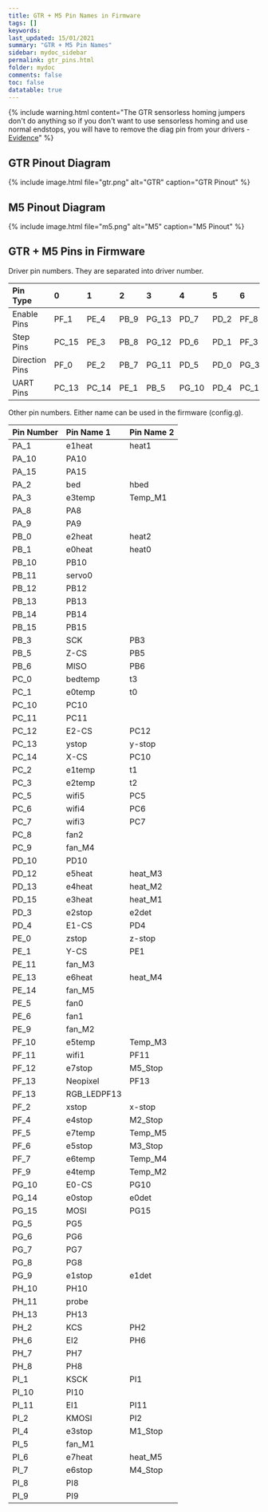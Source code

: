 ```yaml
---
title: GTR + M5 Pin Names in Firmware
tags: []
keywords: 
last_updated: 15/01/2021
summary: "GTR + M5 Pin Names"
sidebar: mydoc_sidebar
permalink: gtr_pins.html
folder: mydoc
comments: false
toc: false
datatable: true
---
```


{% include warning.html content="The GTR sensorless homing jumpers don't do anything so if you don't want to use sensorless homing and use normal endstops, you will have to remove the diag pin from your drivers - [Evidence](https://github.com/bigtreetech/BIGTREETECH-GTR-V1.0/issues/12)" %}

## GTR Pinout Diagram

{% include image.html file="gtr.png" alt="GTR" caption="GTR Pinout" %}

## M5 Pinout Diagram

{% include image.html file="m5.png" alt="M5" caption="M5 Pinout" %}

## GTR + M5 Pins in Firmware

Driver pin numbers. They are separated into driver number.

<div class="datatable-begin"></div>

|Pin Type|0|1|2|3|4|5|6|7|8|9|10|
| :---|:----|:----|:-----|:-----|:-----|:-----|:-----|:-----|:-----|:-----|:-----|
|Enable Pins|PF_1|PE_4|PB_9|PG_13|PD_7|PD_2|PF_8|PG_2|PF_4|PE_8|PI_0|
|Step Pins|PC_15|PE_3|PB_8|PG_12|PD_6|PD_1|PF_3|PD_14|PE_12|PG_0|PH_12|
|Direction Pins|PF_0|PE_2|PB_7|PG_11|PD_5|PD_0|PG_3|PD_11|PE_10|PG_1|PH_15|
|UART Pins|PC_13|PC_14|PE_1|PB_5|PG_10|PD_4|PC_12|PG_4|PE_15|PE_7|PF_15|PH_14|

<div class="datatable-end"></div>

Other pin numbers. Either name can be used in the firmware (config.g).

<div class="datatable-begin"></div>

|Pin Number|Pin Name 1|Pin Name 2|
| :------------- |:-------------|:-------------|
|PA_1| e1heat|heat1|
|PA_10|PA10||
|PA_15|PA15||
|PA_2| bed|hbed|
|PA_3| e3temp|Temp_M1|
|PA_8| PA8||
|PA_9| PA9||
|PB_0| e2heat|heat2|
|PB_1| e0heat|heat0|
|PB_10|PB10||
|PB_11|servo0||
|PB_12|PB12||
|PB_13|PB13||
|PB_14|PB14||
|PB_15|PB15||
|PB_3| SCK|PB3|
|PB_5| Z-CS|PB5|
|PB_6| MISO|PB6|
|PC_0| bedtemp|t3|
|PC_1| e0temp|t0|
|PC_10|PC10||
|PC_11|PC11||
|PC_12|E2-CS|PC12|
|PC_13| ystop|y-stop|
|PC_14|X-CS|PC10|
|PC_2| e1temp|t1|
|PC_3| e2temp|t2|
|PC_5| wifi5|PC5|
|PC_6| wifi4|PC6|
|PC_7| wifi3|PC7|
|PC_8| fan2||
|PC_9| fan_M4||
|PD_10|PD10||
|PD_12|e5heat|heat_M3|
|PD_13|e4heat|heat_M2|
|PD_15|e3heat|heat_M1|
|PD_3| e2stop|e2det|
|PD_4| E1-CS|PD4|
|PE_0| zstop|z-stop|
|PE_1| Y-CS|PE1|
|PE_11|fan_M3||
|PE_13|e6heat|heat_M4|
|PE_14| fan_M5||
|PE_5| fan0||
|PE_6| fan1||
|PE_9| fan_M2||
|PF_10|e5temp|Temp_M3|
|PF_11|wifi1|PF11|
|PF_12|e7stop|M5_Stop|
|PF_13|Neopixel|PF13|
|PF_13| RGB_LEDPF13||
|PF_2| xstop|x-stop|
|PF_4| e4stop|M2_Stop|
|PF_5| e7temp|Temp_M5|
|PF_6| e5stop|M3_Stop|
|PF_7| e6temp|Temp_M4|
|PF_9| e4temp|Temp_M2|
|PG_10|E0-CS|PG10|
|PG_14|e0stop|e0det|
|PG_15| MOSI|PG15|
|PG_5| PG5||
|PG_6| PG6||
|PG_7| PG7||
|PG_8| PG8||
|PG_9| e1stop|e1det|
|PH_10|PH10||
|PH_11|probe||
|PH_13|PH13||
|PH_2| KCS|PH2|
|PH_6| EI2|PH6|
|PH_7| PH7||
|PH_8| PH8||
|PI_1| KSCK|PI1|
|PI_10|PI10||
|PI_11|EI1|PI11|
|PI_2| KMOSI|PI2|
|PI_4| e3stop|M1_Stop|
|PI_5| fan_M1||
|PI_6| e7heat|heat_M5|
|PI_7| e6stop|M4_Stop|
|PI_8| PI8||
|PI_9| PI9||

<div class="datatable-end"></div>